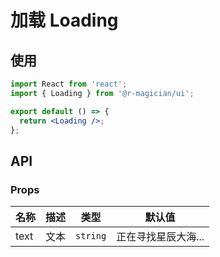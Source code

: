 # 加载 Loading

## 使用

```jsx
import React from 'react';
import { Loading } from '@r-magician/ui';

export default () => {
  return <Loading />;
};
```

## API

### Props

| 名称 | 描述 | 类型     | 默认值              |
| ---- | ---- | -------- | ------------------- |
| text | 文本 | `string` | 正在寻找星辰大海... |
